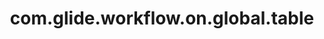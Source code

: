 ---
weight: 1403
layout: page
title: com.glide.workflow.on.global.table
description: ""
value: "false"
---
